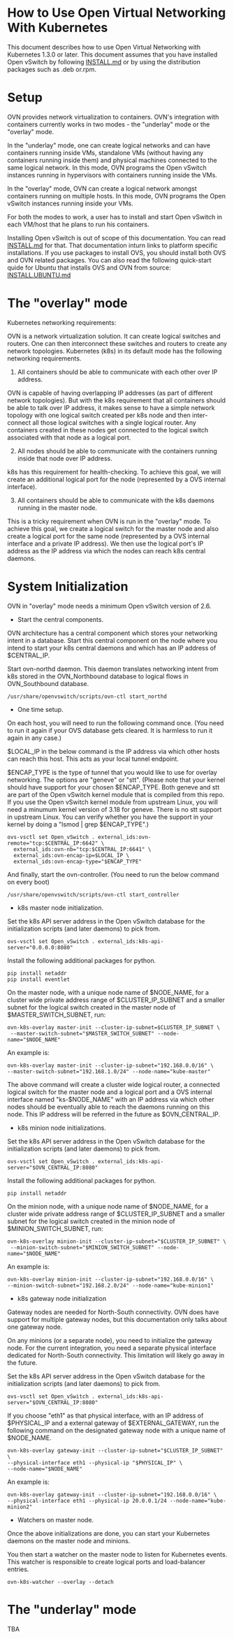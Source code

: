 How to Use Open Virtual Networking With Kubernetes
==================================================

This document describes how to use Open Virtual Networking with Kubernetes
1.3.0 or later.  This document assumes that you have installed Open
vSwitch by following [INSTALL.md] or by using the distribution packages
such as .deb or.rpm.

Setup
=====

OVN provides network virtualization to containers.  OVN's integration with
containers currently works in two modes - the "underlay" mode or the "overlay"
mode.

In the "underlay" mode, one can create logical networks and can have
containers running inside VMs, standalone VMs (without having any containers
running inside them) and physical machines connected to the same logical
network.  In this mode, OVN programs the Open vSwitch instances running in
hypervisors with containers running inside the VMs.

In the "overlay" mode, OVN can create a logical network amongst containers
running on multiple hosts.  In this mode, OVN programs the Open vSwitch
instances running inside your VMs.

For both the modes to work, a user has to install and start Open vSwitch in
each VM/host that he plans to run his containers.

Installing Open vSwitch is out of scope of this documentation.
You can read [INSTALL.md] for that. That documentation inturn links to
platform specific installations.  If you use packages to install OVS,
you should install both OVS and OVN related packages.  You can also read
the following quick-start quide for Ubuntu that installs OVS and OVN
from source:  [INSTALL.UBUNTU.md]

The "overlay" mode
==================

Kubernetes networking requirements:

OVN is a network virtualization solution.  It can create logical switches
and routers.  One can then interconnect these switches and routers to
create any network topologies.  Kubernetes (k8s) in its default mode has the
following networking requirements.

1. All containers should be able to communicate with each other over
IP address.

OVN is capable of having overlapping IP addresses (as part of different network
topologies).  But with the k8s requirement that all containers should be
able to talk over IP address, it makes sense to have a simple network topology
with one logical switch created per k8s node and then inter-connect all those
logical switches with a single logical router.  Any containers created in these
nodes get connected to the logical switch associated with that node as a
logical port.

2. All nodes should be able to communicate with the containers running inside
that node over IP address.

k8s has this requirement for health-checking.  To achieve this goal, we will
create an additional logical port for the node (represented by a OVS internal
interface).

3. All containers should be able to communicate with the k8s daemons running
in the master node.

This is a tricky requirement when OVN is run in the "overlay" mode.  To achieve
this goal, we create a logical switch for the master node and also create a
logical port for the same node (represented by a OVS internal interface
and a private IP address).  We then use the logical port's IP address
as the IP address via which the nodes can reach k8s central daemons.


System Initialization
=====================

OVN in "overlay" mode needs a minimum Open vSwitch version of 2.6.

* Start the central components.

OVN architecture has a central component which stores your networking intent
in a database.  Start this central component on the node where you intend to
start your k8s central daemons and which has an IP address of $CENTRAL_IP.

Start ovn-northd daemon.  This daemon translates networking intent from k8s
stored in the OVN_Northbound database to logical flows in OVN_Southbound
database.

```
/usr/share/openvswitch/scripts/ovn-ctl start_northd
```

* One time setup.

On each host, you will need to run the following command once.
(You need to run it again if your OVS database gets cleared.  It is harmless to
 run it again in any case.)

$LOCAL_IP in the below command is the IP address via which other hosts
can reach this host.  This acts as your local tunnel endpoint.

$ENCAP_TYPE is the type of tunnel that you would like to use for overlay
networking.  The options are "geneve" or "stt".  (Please note that your
kernel should have support for your chosen $ENCAP_TYPE.  Both geneve
and stt are part of the Open vSwitch kernel module that is compiled from this
repo.  If you use the Open vSwitch kernel module from upstream Linux,
you will need a minumum kernel version of 3.18 for geneve.  There is no stt
support in upstream Linux.  You can verify whether you have the support in your
kernel by doing a "lsmod | grep $ENCAP_TYPE".)

```
ovs-vsctl set Open_vSwitch . external_ids:ovn-remote="tcp:$CENTRAL_IP:6642" \
  external_ids:ovn-nb="tcp:$CENTRAL_IP:6641" \
  external_ids:ovn-encap-ip=$LOCAL_IP \
  external_ids:ovn-encap-type="$ENCAP_TYPE"
```

And finally, start the ovn-controller.  (You need to run the below command
on every boot)

```
/usr/share/openvswitch/scripts/ovn-ctl start_controller
```

* k8s master node initialization.

Set the k8s API server address in the Open vSwitch database for the
initialization scripts (and later daemons) to pick from.

```
ovs-vsctl set Open_vSwitch . external_ids:k8s-api-server="0.0.0.0:8080"
```

Install the following additional packages for python.

```
pip install netaddr
pip install eventlet
```

On the master node, with a unique node name of $NODE_NAME, for a cluster wide
private address range of $CLUSTER_IP_SUBNET and a smaller
subnet for the logical switch created in the master node of
$MASTER_SWITCH_SUBNET, run:

```
ovn-k8s-overlay master-init --cluster-ip-subnet=$CLUSTER_IP_SUBNET \
 --master-switch-subnet="$MASTER_SWITCH_SUBNET" --node-name="$NODE_NAME"
```

An example is:

```
ovn-k8s-overlay master-init --cluster-ip-subnet="192.168.0.0/16" \
--master-switch-subnet="192.168.1.0/24" --node-name="kube-master"
```

The above command will create a cluster wide logical router, a connected
logical switch for the master node and a logical port and a OVS internal
interface named "ks-$NODE_NAME" with an IP address via which other nodes
should be eventually able to reach the daemons running on this node.
This IP address will be referred in the future as $OVN_CENTRAL_IP.

* k8s minion node initializations.

Set the k8s API server address in the Open vSwitch database for the
initialization scripts (and later daemons) to pick from.

```
ovs-vsctl set Open_vSwitch . external_ids:k8s-api-server="$OVN_CENTRAL_IP:8080"
```

Install the following additional packages for python.

```
pip install netaddr
```

On the minion node, with a unique node name of $NODE_NAME, for a cluster wide
private address range of $CLUSTER_IP_SUBNET and a smaller
subnet for the logical switch created in the minion node of
$MINION_SWITCH_SUBNET, run:

```
ovn-k8s-overlay minion-init --cluster-ip-subnet="$CLUSTER_IP_SUBNET" \
 --minion-switch-subnet="$MINION_SWITCH_SUBNET" --node-name="$NODE_NAME"
```

An example is:

```
ovn-k8s-overlay minion-init --cluster-ip-subnet="192.168.0.0/16" \
--minion-switch-subnet="192.168.2.0/24" --node-name="kube-minion1"
```

* k8s gateway node initialization

Gateway nodes are needed for North-South connectivity.  OVN does have support
for multiple gateway nodes, but this documentation only talks about one
gateway node.

On any minions (or a separate node), you need to initialize the gateway node.
For the current integration, you need a separate physical interface dedicated
for North-South connectivity.  This limitation will likely go away in the
future.

Set the k8s API server address in the Open vSwitch database for the
initialization scripts (and later daemons) to pick from.

```
ovs-vsctl set Open_vSwitch . external_ids:k8s-api-server="$OVN_CENTRAL_IP:8080"
```

If you choose "eth1" as that physical interface, with an IP address of
$PHYSICAL_IP and a external gateway of $EXTERNAL_GATEWAY, run the following
command on the designated gateway node with a unique name of $NODE_NAME.

```
ovn-k8s-overlay gateway-init --cluster-ip-subnet="$CLUSTER_IP_SUBNET" \
--physical-interface eth1 --physical-ip "$PHYSICAL_IP" \
--node-name="$NODE_NAME"
```

An example is:

```
ovn-k8s-overlay gateway-init --cluster-ip-subnet="192.168.0.0/16" \
--physical-interface eth1 --physical-ip 20.0.0.1/24 --node-name="kube-minion2"
```


* Watchers on master node.

Once the above initializations are done, you can start your Kubernetes daemons
on the master node and minions.

You then start a watcher on the master node to listen for Kubernetes events.
This watcher is responsible to create logical ports and load-balancer entries.

```
ovn-k8s-watcher --overlay --detach
```

The "underlay" mode
===================

TBA

[INSTALL.md]: https://github.com/openvswitch/ovs/blob/master/INSTALL.md
[INSTALL.UBUNTU.md]: docs/INSTALL.UBUNTU.md
